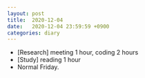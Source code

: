 ```yaml
---
layout: post
title:  2020-12-04
date:   2020-12-04 23:59:59 +0900
categories: diary
---
```


- [Research] meeting 1 hour, coding 2 hours
- [Study] reading 1 hour
- Normal Friday.

